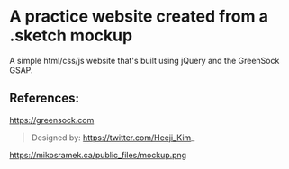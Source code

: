 # A practice website created from a .sketch mockup
A simple html/css/js website that's built using jQuery and the GreenSock GSAP.

## References:
https://greensock.com

> Designed by: https://twitter.com/Heeji_Kim_

https://mikosramek.ca/public_files/mockup.png